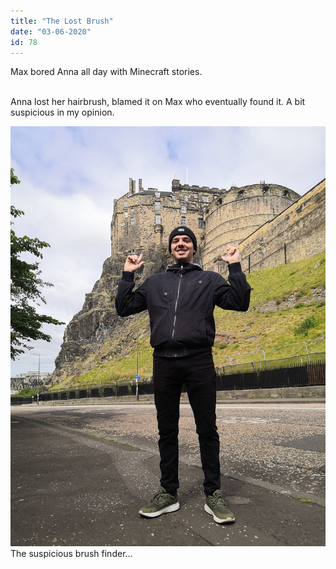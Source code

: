 ```yaml
---
title: "The Lost Brush"
date: "03-06-2020"
id: 78
---
```

Max bored Anna all day with Minecraft stories. <br><br>

Anna lost her hairbrush, blamed it on Max who eventually found it. A bit suspicious in my opinion.

![Max posing in front of the Edinburgh Castle](../images/June/8(1).jpg)
The suspicious brush finder...